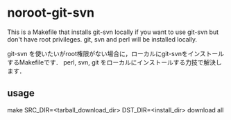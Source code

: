 # noroot-git-svn

This is a Makefile that installs git-svn locally if you want to use git-svn but don't have root privileges.
git, svn and perl will be installed locally.

git-svn を使いたいがroot権限がない場合に，ローカルにgit-svnをインストールするMakefileです．
perl, svn, git をローカルにインストールする力技で解決します．

## usage

make SRC_DIR=<tarball_download_dir> DST_DIR=<install_dir> download all
